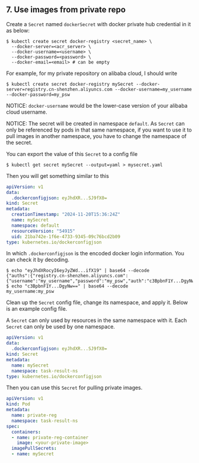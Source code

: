 ## 7. Use images from private repo

Create a `Secret` named `dockerSecret` with docker private hub credential in it as below:

```shell
$ kubectl create secret docker-registry <secret_name> \
  --docker-server=<acr_server> \
  --docker-username=<username> \
  --docker-password=<password> \
  --docker-email=<email> # can be empty
```

For example, for my private repository on alibaba cloud, I should write

```shell
$ kubectl create secret docker-registry mySecret --docker-server=registry.cn-shenzhen.aliyuncs.com --docker-username=my_username --docker-password=my_psw
```

NOTICE: `docker-username` would be the lower-case version of your alibaba cloud username.

NOTICE: The secret will be created in namespace `default`. As `Secret` can only be referenced by pods in that same namespace, if you want to use it to pull images in another namespace, you have to change the namespace of the secret.

You can export the value of this `Secret` to a config file

```shell
$ kubectl get secret mySecret --output=yaml > mysecret.yaml
```

Then you will get something similar to this

```yaml
apiVersion: v1
data:
  .dockerconfigjson: eyJhdXR...SJ9fX0=
kind: Secret
metadata:
  creationTimestamp: "2024-11-20T15:36:24Z"
  name: mySecret
  namespace: default
  resourceVersion: "54915"
  uid: 21ba742e-1f6e-4733-9345-09c76bcd2b09
type: kubernetes.io/dockerconfigjson
```

In which `.dockerconfigjson` is the encoded docker login information. You can check it by decoding.

```shell
$ echo "eyJhdXRocyI6eyJyZWd...ifX19" | base64 --decode
{"auths":{"registry.cn-shenzhen.aliyuncs.com":{"username":"my_username","password":"my_psw","auth":"c3BpbnF1Y...DgyNw=="}}}
$ echo "c3BpbnF1Y...DgyNw==" | base64 --decode
my_username:my_psw
```

Clean up the `Secret` config file, change its namespace, and apply it. Below is an example config file.

A `Secret` can only used by resources in the same namespace with it. Each `Secret` can only be used by one namespace. 

```yaml
apiVersion: v1
data:
  .dockerconfigjson: eyJhdXR...SJ9fX0=
kind: Secret
metadata:
  name: mySecret
  namespace: task-result-ns
type: kubernetes.io/dockerconfigjson
```

Then you can use this `Secret` for pulling private images.

```yaml
apiVersion: v1
kind: Pod
metadata:
  name: private-reg
  namespace: task-result-ns
spec:
  containers:
  - name: private-reg-container
    image: <your-private-image>
  imagePullSecrets:
  - name: mySecret
  ```